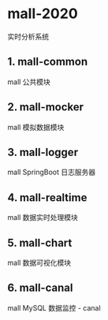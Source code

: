# mall-2020
 实时分析系统

## 1. mall-common
mall 公共模块

## 2. mall-mocker
mall 模拟数据模块

## 3. mall-logger
mall SpringBoot 日志服务器

## 4. mall-realtime
mall 数据实时处理模块

## 5. mall-chart
mall 数据可视化模块

## 6. mall-canal
mall MySQL 数据监控 - canal